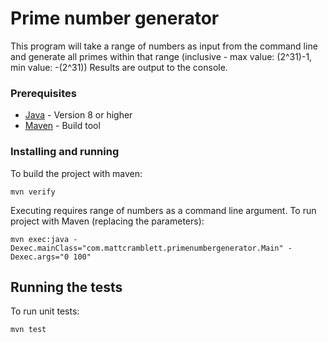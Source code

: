 # Prime number generator

This program will take a range of numbers as input from the command line and generate all primes within that range (inclusive - max value: (2^31)-1, min value: -(2^31))
Results are output to the console.

### Prerequisites

* [Java](https://www.java.com/) - Version 8 or higher
* [Maven](https://maven.apache.org/) - Build tool


### Installing and running

To build the project with maven:

```
mvn verify
```

Executing requires range of numbers as a command line argument. To run project with Maven (replacing the parameters):

```
mvn exec:java -Dexec.mainClass="com.mattcramblett.primenumbergenerator.Main" -Dexec.args="0 100"
```

## Running the tests

To run unit tests:

```
mvn test
```

